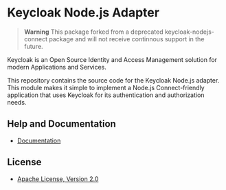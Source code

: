 # Keycloak Node.js Adapter

> **Warning**
> This package forked from a deprecated keycloak-nodejs-connect package and will not receive continnous support in the future.

Keycloak is an Open Source Identity and Access Management solution for modern Applications and Services.

This repository contains the source code for the Keycloak Node.js adapter. This module makes it simple to implement a Node.js Connect-friendly
application that uses Keycloak for its authentication and authorization needs. 

## Help and Documentation

* [Documentation](https://www.keycloak.org/documentation.html)

## License

* [Apache License, Version 2.0](https://www.apache.org/licenses/LICENSE-2.0)
